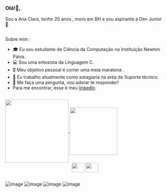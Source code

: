 ### Olá!👋,
Sou a Ana Clara, tenho 20 anos , moro em BH e sou aspirante a Dev Junior 👾. 
##
Sobre mim :

- 🎓 Eu sou estudante de Ciência da Computação na Instituição Newton Paiva.
- 💻 Sou uma entusista da Linguagem C.
- 🎖️ Meu objetivo pessoal é correr uma meia maratona .
- 💼 Eu trabalho atualmente como estagiaria na aréa de Suporte técnico.
- 💬 Me faça uma pergunta, vou adorar te responder!
- Para me encontrar, esse é meu <a href="https://www.linkedin.com/in/ana-nogueira-847a711b5"> linkedIn </a>
  ##
<a href="https://github.com/Anaclsouza/github-readme-stats">
  <img height=200 align="center" src="https://github-readme-stats.vercel.app/api?username=Anaclsouza" />
</a>
<a href="https://github.com/Anaclsouza/convoychat">
  <img padding=50 height=150 align="center" src="https://github-readme-stats.vercel.app/api/top-langs?username=Anaclsouza&layout=compact&langs_count=8&card_width=320" />            

  
</a>
<div style ="display: inline_block " align="center">
<img height=30 width= 40 align="center" src="https://cdn.jsdelivr.net/gh/devicons/devicon/icons/c/c-original.svg"/>          
<img height=30 width= 40 align="center"  src="https://cdn.jsdelivr.net/gh/devicons/devicon/icons/mysql/mysql-original.svg" />
</div>


## 
![image](https://github.com/Anaclsouza/Anaclsouza/assets/143450782/98631180-4906-4ef2-b6bd-f2e411cbc2c3)
![image](https://github.com/Anaclsouza/Anaclsouza/assets/143450782/1945fc0e-12ab-41a2-886c-746c6b9d7d33)
![image](https://github.com/Anaclsouza/Anaclsouza/assets/143450782/d7110713-a526-42f6-a3dc-4c289604887a)
![image](https://github.com/Anaclsouza/Anaclsouza/assets/143450782/c7a1e7ca-4c5d-49f4-99df-1e6c15f54f9b)




